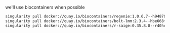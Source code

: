 we'll use biocontainers when possible

```bash
singularity pull docker://quay.io/biocontainers/regenie:1.0.6.7--h9487012_0
singularity pull docker://quay.io/biocontainers/bolt-lmm:2.3.4--hbe668fe_0
singularity pull docker://quay.io/biocontainers/r-saige:0.35.8.8--r40hc425b3a_1
```